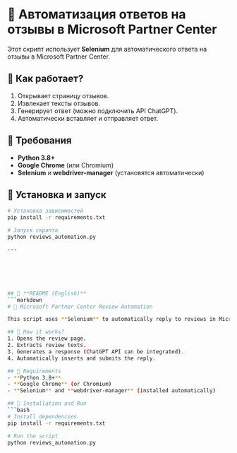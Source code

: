 # 🤖 Автоматизация ответов на отзывы в Microsoft Partner Center

Этот скрипт использует **Selenium** для автоматического ответа на отзывы в Microsoft Partner Center.

## 🚀 Как работает?
1. Открывает страницу отзывов.
2. Извлекает тексты отзывов.
3. Генерирует ответ (можно подключить API ChatGPT).
4. Автоматически вставляет и отправляет ответ.

## 📌 Требования
- **Python 3.8+**
- **Google Chrome** (или Chromium)
- **Selenium** и **webdriver-manager** (установятся автоматически)

## 🔧 Установка и запуск
```bash
# Установка зависимостей
pip install -r requirements.txt

# Запуск скрипта
python reviews_automation.py

---






## 📂 **README (English)**
```markdown
# 🤖 Microsoft Partner Center Review Automation

This script uses **Selenium** to automatically reply to reviews in Microsoft Partner Center.

## 🚀 How it works?
1. Opens the review page.
2. Extracts review texts.
3. Generates a response (ChatGPT API can be integrated).
4. Automatically inserts and submits the reply.

## 📌 Requirements
- **Python 3.8+**
- **Google Chrome** (or Chromium)
- **Selenium** and **webdriver-manager** (installed automatically)

## 🔧 Installation and Run
```bash
# Install dependencies
pip install -r requirements.txt

# Run the script
python reviews_automation.py
